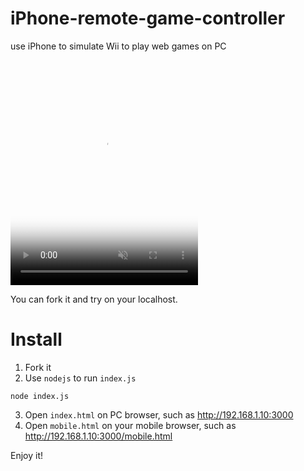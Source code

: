 # iPhone-remote-game-controller
use iPhone to simulate Wii to play web games on PC

<video poster="//i.imgur.com/hDSmdI9h.jpg" preload="auto" autoplay="autoplay" muted="muted" loop="loop" webkit-playsinline="" style="width: 300px; height: 360px;">
    <source src="//i.imgur.com/hDSmdI9.webm" type="video/webm">
    <source src="//i.imgur.com/hDSmdI9.mp4" type="video/mp4">
</video>

You can fork it and try on your localhost.

# Install
1. Fork it
2. Use `nodejs` to run `index.js`
```
node index.js
```
3. Open `index.html` on PC browser, such as http://192.168.1.10:3000
4. Open `mobile.html` on your mobile browser, such as http://192.168.1.10:3000/mobile.html

Enjoy it!
